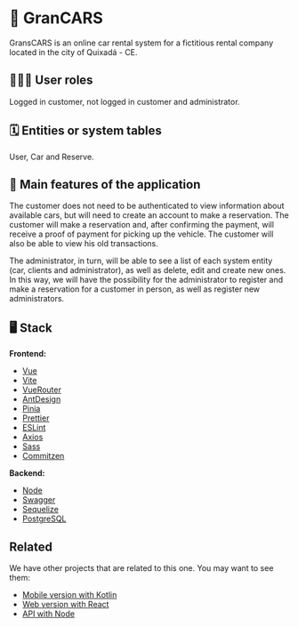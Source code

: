 # :checkered_flag: GranCARS

GransCARS is an online car rental system for a fictitious rental company located in the city of Quixadá - CE.

## :people_holding_hands: User roles

Logged in customer, not logged in customer and administrator.

## :spiral_calendar: Entities or system tables

User, Car and Reserve.

## :triangular_flag_on_post: Main features of the application

The customer does not need to be authenticated to view information about available cars, but will need to create an account to make a reservation. The customer will make a reservation and, after confirming the payment, will receive a proof of payment for picking up the vehicle. The customer will also be able to view his old transactions.

The administrator, in turn, will be able to see a list of each system entity (car, clients and administrator), as well as delete, edit and create new ones. In this way, we will have the possibility for the administrator to register and make a reservation for a customer in person, as well as register new administrators.

## :desktop_computer: Stack

**Frontend:**

* [Vue](https://vuejs.org/)
* [Vite](https://vitejs.dev/)
* [VueRouter](https://router.vuejs.org/)
* [AntDesign](https://ant.design/docs/react/introduce)
* [Pinia](https://pinia.vuejs.org/)
* [Prettier](https://prettier.io/)
* [ESLint](https://eslint.org/)
* [Axios](https://axios-http.com/ptbr/docs/intro)
* [Sass](https://sass-lang.com/)
* [Commitzen](https://commitizen-tools.github.io/commitizen/)

**Backend:**

* [Node](https://nodejs.org/en/)
* [Swagger](https://swagger.io/)
* [Sequelize](https://sequelize.org/)
* [PostgreSQL](https://www.postgresql.org/)

## Related
We have other projects that are related to this one. You may want to see them:

- [Mobile version with Kotlin](https://github.com/oliveiraD4vi/vehicle-rental-system-kotlin)
- [Web version with React](https://github.com/oliveiraD4vi/vehicle-rental-system-react)
- [API with Node](https://github.com/oliveiraD4vi/vehicle-rental-system-api)

